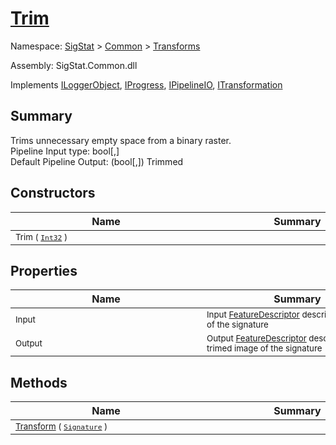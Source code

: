 # [Trim](./Trim.md)

Namespace: [SigStat]() > [Common](./../README.md) > [Transforms](./README.md)

Assembly: SigStat.Common.dll

Implements [ILoggerObject](./../ILoggerObject.md), [IProgress](./../Helpers/IProgress.md), [IPipelineIO](./../Pipeline/IPipelineIO.md), [ITransformation](./../ITransformation.md)

## Summary
Trims unnecessary empty space from a binary raster.  <br>Pipeline Input type: bool[,]<br>Default Pipeline Output: (bool[,]) Trimmed

## Constructors

| Name | Summary | 
| --- | --- | 
| <sub>Trim ( [`Int32`](https://docs.microsoft.com/en-us/dotnet/api/System.Int32) )</sub><div style="width: 290px"> | <sub></sub><div style="width: 290px"> | <br>


## Properties

| Name | Summary | 
| --- | --- | 
| <sub>Input</sub><div style="width: 290px"> | <sub>Input [FeatureDescriptor](https://github.com/hargitomi97/sigstat/blob/master/docs/md/SigStat/Common/FeatureDescriptor.md) describing the image of the signature</sub><div style="width: 290px"> | <br>
| <sub>Output</sub><div style="width: 290px"> | <sub>Output [FeatureDescriptor](https://github.com/hargitomi97/sigstat/blob/master/docs/md/SigStat/Common/FeatureDescriptor.md) describing the trimed image of the signature</sub><div style="width: 290px"> | <br>


## Methods

| Name | Summary | 
| --- | --- | 
| <sub>[Transform](./Methods/Trim-100663722.md) ( [`Signature`](./../Signature.md) )</sub><div style="width: 290px"> | <sub></sub><div style="width: 290px"> | <br>


